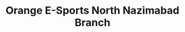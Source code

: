 ---
title: "Orange E-Sports North Nazimabad Branch"
url: /karachi/orange-e-sports-north-nazimabad-branch/
shop: video games
---
